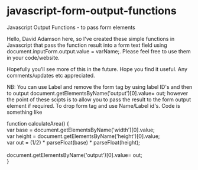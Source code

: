 # javascript-form-output-functions
Javascript Output Functions - to pass form elements
<p>Hello, David Adamson here, so I've created these simple functions in Javascript that pass the function result into a form text field using document.inputForm.output.value = varName;.
    Please feel free to use them in your code/website.</p>
       <p>Hopefully you'll see more of this in the future. Hope you find it useful. Any comments/updates etc appreciated. </p>
    <p>NB: You can use Label and remove the form tag by using label ID's and then to output <span class="codeline">document.getElementsByName('output')[0].value= out;</span> however the point of these
        scipts is to allow you to pass the result to the form output element if required. To drop form tag and use Name/Label id's. Code is something like 
        <p><span class="codetext">
                function calculateArea() {<br>
                    var base = document.getElementsByName('width')[0].value;<br>
                    var height = document.getElementsByName('height')[0].value;<br>
                    var out = (1/2) * parseFloat(base) * parseFloat(height);<br>
                    <br>
                    document.getElementsByName('output')[0].value= out;
                   <br> 
                    }
        </span></p>
